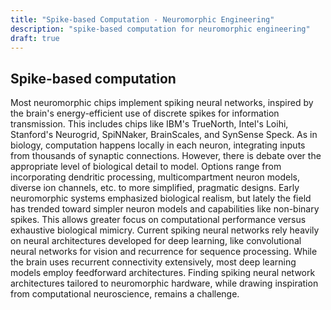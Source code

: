 ```yaml
---
title: "Spike-based Computation - Neuromorphic Engineering"
description: "spike-based computation for neuromorphic engineering"
draft: true
---
```



## Spike-based computation
Most neuromorphic chips implement spiking neural networks, inspired by the brain's energy-efficient use of discrete spikes for information transmission. This includes chips like IBM's TrueNorth, Intel's Loihi, Stanford's Neurogrid, SpiNNaker, BrainScales, and SynSense Speck. As in biology, computation happens locally in each neuron, integrating inputs from thousands of synaptic connections.
However, there is debate over the appropriate level of biological detail to model. Options range from incorporating dendritic processing, multicompartment neuron models, diverse ion channels, etc. to more simplified, pragmatic designs. Early neuromorphic systems emphasized biological realism, but lately the field has trended toward simpler neuron models and capabilities like non-binary spikes. This allows greater focus on computational performance versus exhaustive biological mimicry.
Current spiking neural networks rely heavily on neural architectures developed for deep learning, like convolutional neural networks for vision and recurrence for sequence processing. While the brain uses recurrent connectivity extensively, most deep learning models employ feedforward architectures. Finding spiking neural network architectures tailored to neuromorphic hardware, while drawing inspiration from computational neuroscience, remains a challenge. 
